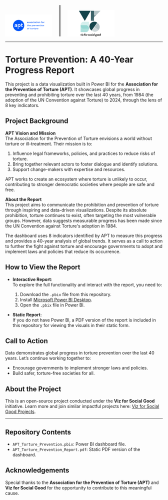 <div style="display: inline-block; margin-right: 20px;">
  <a href="https://www.apt.ch/">
    <img src="https://github.com/quincywambui/Data-Visualisation-Projects/blob/main/Reports-Dashboards/Images/apt_logo_en_pos_pantone.jpg" alt="APT logo" width="150"/>
  </a>
</div>
<div style="display: inline-block; border-left: 2px solid black; height: 100px; margin-right: 20px;"></div>
<div style="display: inline-block;">
  <a href="https://www.vizforsocialgood.com/">
    <img src="https://github.com/quincywambui/Data-Visualisation-Projects/blob/main/Reports-Dashboards/Images/VFSG%20logo%20square%20for%20light%20background.png" alt="VFSG logo" width="150"/>
  </a>
</div>

------------------------------------------------------------------------------------------------------------------------------------------

# Torture Prevention: A 40-Year Progress Report

This project is a data visualization built in Power BI for the **Association for the Prevention of Torture (APT)**. It showcases global progress in preventing and prohibiting torture over the last 40 years, from 1984 (the adoption of the UN Convention against Torture) to 2024, through the lens of 8 key indicators.

## Project Background

**APT Vision and Mission**  
The Association for the Prevention of Torture envisions a world without torture or ill-treatment. Their mission is to:
1. Influence legal frameworks, policies, and practices to reduce risks of torture.
2. Bring together relevant actors to foster dialogue and identify solutions.
3. Support change-makers with expertise and resources.

APT works to create an ecosystem where torture is unlikely to occur, contributing to stronger democratic societies where people are safe and free.

**About the Report**  
This project aims to communicate the prohibition and prevention of torture through inspiring and data-driven visualizations. Despite its absolute prohibition, torture continues to exist, often targeting the most vulnerable groups. However, data suggests measurable progress has been made since the UN Convention against Torture's adoption in 1984. 

The dashboard uses 8 indicators identified by APT to measure this progress and provides a 40-year analysis of global trends. It serves as a call to action to further the fight against torture and encourage governments to adopt and implement laws and policies that reduce its occurrence.

## How to View the Report

- **Interactive Report**:  
  To explore the full functionality and interact with the report, you need to:
  1. Download the `.pbix` file from this repository.
  2. Install [Microsoft Power BI Desktop](https://powerbi.microsoft.com/).
  3. Open the `.pbix` file in Power BI.

- **Static Report**:  
  If you do not have Power BI, a PDF version of the report is included in this repository for viewing the visuals in their static form.

## Call to Action  
Data demonstrates global progress in torture prevention over the last 40 years. Let’s continue working together to:
- Encourage governments to implement stronger laws and policies.
- Build safer, torture-free societies for all.

## About the Project  
This is an open-source project conducted under the **Viz for Social Good** initiative. Learn more and join similar impactful projects here: [Viz for Social Good Projects](https://www.vizforsocialgood.com/join-a-project/2024/7/26/apt).

---

## Repository Contents
- `APT_Torture_Prevention.pbix`: Power BI dashboard file.
- `APT_Torture_Prevention_Report.pdf`: Static PDF version of the dashboard.

## Acknowledgements
Special thanks to the **Association for the Prevention of Torture (APT)** and **Viz for Social Good** for the opportunity to contribute to this meaningful cause.
